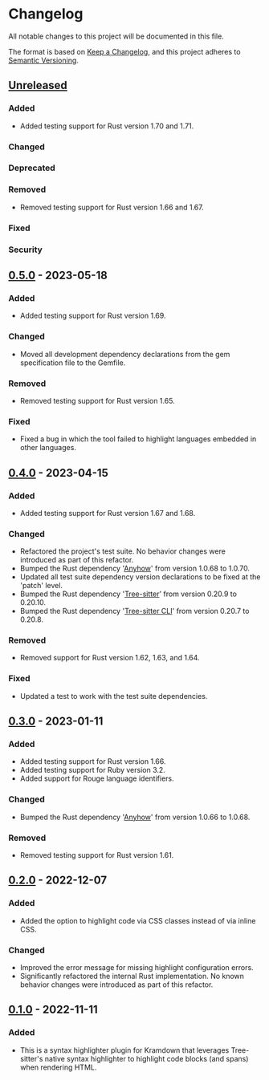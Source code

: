 # Changelog

All notable changes to this project will be documented in this file.

The format is based on [Keep a Changelog](https://keepachangelog.com/en/1.0.0),
and this project adheres to [Semantic Versioning](https://semver.org/spec/v2.0.0.html).

## [Unreleased]

### Added
<!-- For new features -->

- Added testing support for Rust version 1.70 and 1.71.

### Changed
<!-- For changes in existing functionality -->

### Deprecated
<!-- For soon-to-be removed features -->

### Removed
<!-- For now removed features -->

- Removed testing support for Rust version 1.66 and 1.67.

### Fixed
<!-- For any bug fixes -->

### Security
<!-- In case of vulnerabilities -->

## [0.5.0] - 2023-05-18

### Added

- Added testing support for Rust version 1.69.

### Changed

- Moved all development dependency declarations from the gem specification file to the
  Gemfile.

### Removed

- Removed testing support for Rust version 1.65.

### Fixed

- Fixed a bug in which the tool failed to highlight languages embedded in other
  languages.

## [0.4.0] - 2023-04-15

### Added

- Added testing support for Rust version 1.67 and 1.68.

### Changed

- Refactored the project's test suite. No behavior changes were introduced as part of
  this refactor.
- Bumped the Rust dependency '[Anyhow](https://crates.io/crates/anyhow)' from version
  1.0.68 to 1.0.70.
- Updated all test suite dependency version declarations to be fixed at the 'patch'
  level.
- Bumped the Rust dependency '[Tree-sitter](https://crates.io/crates/tree-sitter)' from
  version 0.20.9 to 0.20.10.
- Bumped the Rust dependency
  '[Tree-sitter CLI](https://crates.io/crates/tree-sitter-cli)' from version 0.20.7 to
  0.20.8.

### Removed

- Removed support for Rust version 1.62, 1.63, and 1.64.

### Fixed

- Updated a test to work with the test suite dependencies.

## [0.3.0] - 2023-01-11

### Added

- Added testing support for Rust version 1.66.
- Added testing support for Ruby version 3.2.
- Added support for Rouge language identifiers.

### Changed

- Bumped the Rust dependency '[Anyhow](https://crates.io/crates/anyhow)' from version
  1.0.66 to 1.0.68.

### Removed

- Removed testing support for Rust version 1.61.

## [0.2.0] - 2022-12-07

### Added

- Added the option to highlight code via CSS classes instead of via inline CSS.

### Changed

- Improved the error message for missing highlight configuration errors.
- Significantly refactored the internal Rust implementation. No known behavior changes
  were introduced as part of this refactor.

## [0.1.0] - 2022-11-11

### Added

- This is a syntax highlighter plugin for Kramdown that leverages Tree-sitter's native
  syntax highlighter to highlight code blocks (and spans) when rendering HTML.

[unreleased]: https://github.com/andrewtbiehl/kramdown-syntax_tree_sitter/compare/v0.5.0...HEAD
[0.5.0]: https://github.com/andrewtbiehl/kramdown-syntax_tree_sitter/compare/v0.4.0...v0.5.0
[0.4.0]: https://github.com/andrewtbiehl/kramdown-syntax_tree_sitter/compare/v0.3.0...v0.4.0
[0.3.0]: https://github.com/andrewtbiehl/kramdown-syntax_tree_sitter/compare/v0.2.0...v0.3.0
[0.2.0]: https://github.com/andrewtbiehl/kramdown-syntax_tree_sitter/compare/v0.1.0...v0.2.0
[0.1.0]: https://github.com/andrewtbiehl/kramdown-syntax_tree_sitter/releases/tag/v0.1.0

